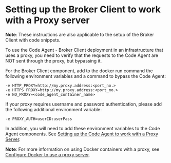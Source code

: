 # Setting up the Broker Client to work with a Proxy server

**Note**: These instructions are also applicable to the setup of the Broker Client with code snippets.

To use the Code Agent - Broker Client deployment in an infrastructure that uses a proxy, you need to verify that the requests to the Code Agent are NOT sent through the proxy, but bypassing it.

For the Broker Client component, add to the docker run command the following environment variables and a command to bypass the Code Agent:

```
-e HTTP_PROXY=http://my.proxy.address:<port_no.>
-e HTTPS_PROXY=http://my.proxy.address:<port_no.>
-e NO_PROXY=<code_agent_container_name>
```

If your proxy requires username and password authentication, please add the following additional environment variable:

```
-e PROXY_AUTH=userID:userPass
```

In addition, you will need to add these environment variables to the Code Agent components. See [Setting up the Code Agent to work with a Proxy Server](https://docs.snyk.io/features/snyk-broker/snyk-broker-code-agent/setting-up-the-code-agent-broker-client-deployment/step-4-setting-up-the-code-agent/setting-up-the-code-agent-to-work-with-a-proxy-server).

**Note**: For more information on using Docker containers with a proxy, see [Configure Docker to use a proxy server](https://docs.docker.com/network/proxy/).

